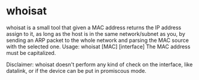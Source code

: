# whoisat

whoisat is a small tool that given a MAC address returns the IP address assign to it, as long as the host is in the same network/subnet as you, by sending an ARP packet to the whole network and parsing the MAC source with the selected one.
Usage: whoisat [MAC] [interface]
The MAC address must be capitalized.

  Disclaimer:
  whoisat doesn't perform any kind of check on the interface, like datalink, or if the device can be put in promiscous mode.
